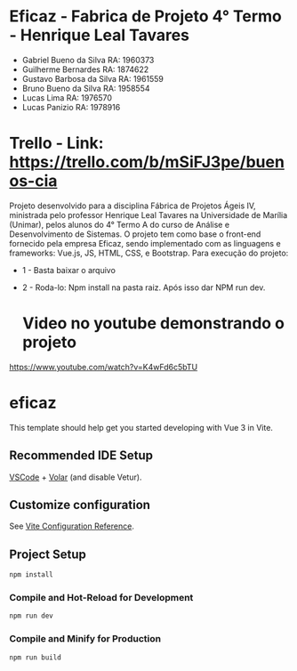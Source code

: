 # Eficaz - Fabrica de Projeto 4° Termo - Henrique Leal Tavares

- Gabriel Bueno da Silva RA: 1960373
- Guilherme Bernardes RA: 1874622
- Gustavo Barbosa da Silva RA: 1961559
- Bruno Bueno da Silva RA: 1958554
- Lucas Lima RA: 1976570
- Lucas Panizio RA: 1978916

# Trello - Link: https://trello.com/b/mSiFJ3pe/buenos-cia

Projeto desenvolvido para a disciplina Fábrica de Projetos Ágeis IV, ministrada pelo professor Henrique
Leal Tavares na Universidade de Marília (Unimar), pelos alunos do 4° Termo A do curso de Análise e Desenvolvimento de Sistemas. O projeto tem como base o front-end fornecido pela empresa Eficaz, sendo implementado com as linguagens e frameworks: Vue.js, JS, HTML, CSS, e Bootstrap.
Para execução do projeto:
* 1 - Basta baixar o arquivo 
* 2 - Roda-lo: Npm install na pasta raiz. Após isso dar NPM run dev.

  # Video no youtube demonstrando o projeto

https://www.youtube.com/watch?v=K4wFd6c5bTU

# eficaz

This template should help get you started developing with Vue 3 in Vite.

## Recommended IDE Setup

[VSCode](https://code.visualstudio.com/) + [Volar](https://marketplace.visualstudio.com/items?itemName=Vue.volar) (and disable Vetur).

## Customize configuration

See [Vite Configuration Reference](https://vitejs.dev/config/).

## Project Setup

```sh
npm install
```

### Compile and Hot-Reload for Development

```sh
npm run dev
```

### Compile and Minify for Production

```sh
npm run build
```

